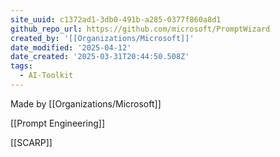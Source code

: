 ```yaml
---
site_uuid: c1372ad1-3db0-491b-a285-0377f860a8d1
github_repo_url: https://github.com/microsoft/PromptWizard
created_by: '[[Organizations/Microsoft]]'
date_modified: '2025-04-12'
date_created: '2025-03-31T20:44:50.508Z'
tags:
  - AI-Toolkit
---
```
































Made by [[Organizations/Microsoft]]

[[Prompt Engineering]]

[[SCARP]]


